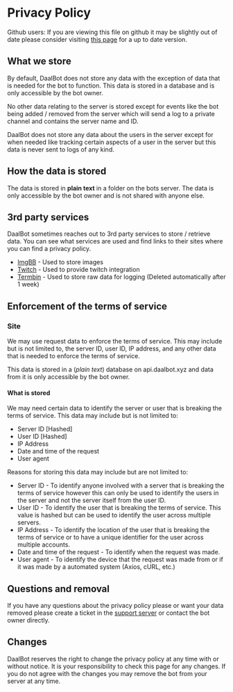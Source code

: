 # Privacy Policy
Github users: If you are viewing this file on github it may be slightly out of date please consider visiting [this page](https://daalbot.xyz/Legal/Privacy) for a up to date version.
## What we store
By default, DaalBot does not store any data with the exception of data that is needed for the bot to function. This data is stored in a database and is only accessible by the bot owner.

No other data relating to the server is stored except for events like the bot being added / removed from the server which will send a log to a private channel and contains the server name and ID. 

DaalBot does not store any data about the users in the server except for when needed like tracking certain aspects of a user in the server but this data is never sent to logs of any kind.

## How the data is stored
The data is stored in **plain text** in a folder on the bots server. The data is only accessible by the bot owner and is not shared with anyone else.

## 3rd party services
DaalBot sometimes reaches out to 3rd party services to store / retrieve data. You can see what services are used and find links to their sites where you can find a privacy policy.

* [ImgBB](https://imgbb.com/) - Used to store images
* [Twitch](https://www.twitch.tv/) - Used to provide twitch integration
* [Termbin](https://termbin.com) - Used to store raw data for logging (Deleted automatically after 1 week)

## Enforcement of the terms of service

### Site
We may use request data to enforce the terms of service. This may include but is not limited to, the server ID, user ID, IP address, and any other data that is needed to enforce the terms of service.<br/>

This data is stored in a (*plain text*) database on api.daalbot.xyz and data from it is only accessible by the bot owner.

#### What is stored
We may need certain data to identify the server or user that is breaking the terms of service. This data may include but is not limited to:
* Server ID [Hashed]
* User ID [Hashed]
* IP Address
* Date and time of the request
* User agent

Reasons for storing this data may include but are not limited to:
* Server ID - To identify anyone involved with a server that is breaking the terms of service however this can only be used to identify the users in the server and not the server itself from the user ID.
* User ID - To identify the user that is breaking the terms of service. This value is hashed but can be used to identify the user across multiple servers.
* IP Address - To identify the location of the user that is breaking the terms of service or to have a unique identifier for the user across multiple accounts.
* Date and time of the request - To identify when the request was made.
* User agent - To identify the device that the request was made from or if it was made by a automated system (Axios, cURL, etc.)

## Questions and removal
If you have any questions about the privacy policy please or want your data removed please create a ticket in the [support server](https://lnk.daalbot.xyz/HQ) or contact the bot owner directly.

## Changes
DaalBot reserves the right to change the privacy policy at any time with or without notice. It is your responsibility to check this page for any changes. If you do not agree with the changes you may remove the bot from your server at any time.